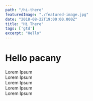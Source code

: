 ```yaml
---
path: "/hi-there"
featuredImage: "./featured-image.jpg"
date: "2018-08-22T19:00:00.000Z"
title: "Hi There"
tags: ['gtd']
excerpt: "Hello"
---
```


# Hello pacany
Lorem Ipsum  
Lorem Ipsum  
Lorem Ipsum  
Lorem Ipsum  
Lorem Ipsum  